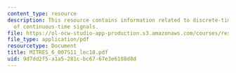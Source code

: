 ```yaml
---
content_type: resource
description: This resource contains information related to discrete-time processing
  of continuous-time signals.
file: https://ol-ocw-studio-app-production.s3.amazonaws.com/courses/res-6-007-signals-and-systems-spring-2011/9d7dd2f5a1a5281cbc6767e3e6188d8d_MITRES_6_007S11_lec18.pdf
file_type: application/pdf
resourcetype: Document
title: MITRES_6_007S11_lec18.pdf
uid: 9d7dd2f5-a1a5-281c-bc67-67e3e6188d8d
---
```

